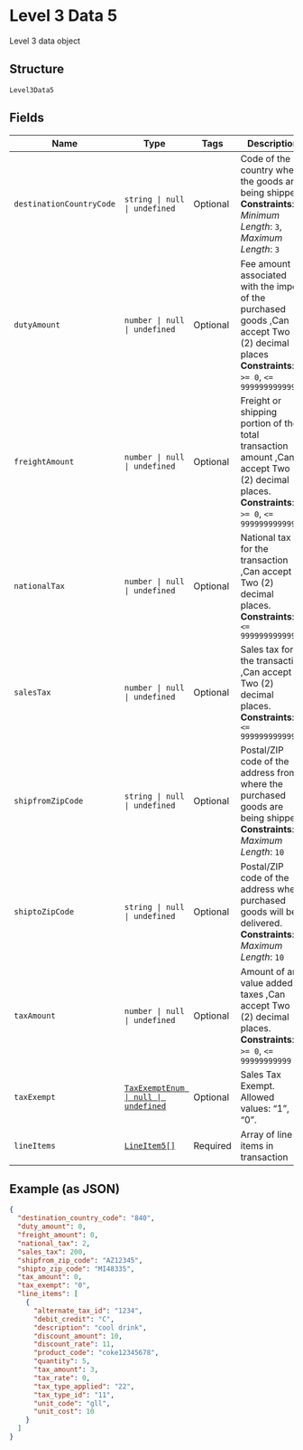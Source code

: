 
# Level 3 Data 5

Level 3 data object

## Structure

`Level3Data5`

## Fields

| Name | Type | Tags | Description |
|  --- | --- | --- | --- |
| `destinationCountryCode` | `string \| null \| undefined` | Optional | Code of the country where the goods are being shipped.<br>**Constraints**: *Minimum Length*: `3`, *Maximum Length*: `3` |
| `dutyAmount` | `number \| null \| undefined` | Optional | Fee amount associated with the import of the purchased goods ,Can accept Two (2) decimal places<br>**Constraints**: `>= 0`, `<= 99999999999999` |
| `freightAmount` | `number \| null \| undefined` | Optional | Freight or shipping portion of the total transaction amount ,Can accept Two (2) decimal places.<br>**Constraints**: `>= 0`, `<= 99999999999999` |
| `nationalTax` | `number \| null \| undefined` | Optional | National tax for the transaction ,Can accept Two (2) decimal places.<br>**Constraints**: `<= 999999999999` |
| `salesTax` | `number \| null \| undefined` | Optional | Sales tax for the transaction ,Can accept Two (2) decimal places.<br>**Constraints**: `<= 999999999999` |
| `shipfromZipCode` | `string \| null \| undefined` | Optional | Postal/ZIP code of the address from where the purchased goods are being shipped.<br>**Constraints**: *Maximum Length*: `10` |
| `shiptoZipCode` | `string \| null \| undefined` | Optional | Postal/ZIP code of the address where purchased goods will be delivered.<br>**Constraints**: *Maximum Length*: `10` |
| `taxAmount` | `number \| null \| undefined` | Optional | Amount of any value added taxes ,Can accept Two (2) decimal places.<br>**Constraints**: `>= 0`, `<= 99999999999` |
| `taxExempt` | [`TaxExemptEnum \| null \| undefined`](../../doc/models/tax-exempt-enum.md) | Optional | Sales Tax Exempt. Allowed values: “1”, “0”. |
| `lineItems` | [`LineItem5[]`](../../doc/models/line-item-5.md) | Required | Array of line items in transaction |

## Example (as JSON)

```json
{
  "destination_country_code": "840",
  "duty_amount": 0,
  "freight_amount": 0,
  "national_tax": 2,
  "sales_tax": 200,
  "shipfrom_zip_code": "AZ12345",
  "shipto_zip_code": "MI48335",
  "tax_amount": 0,
  "tax_exempt": "0",
  "line_items": [
    {
      "alternate_tax_id": "1234",
      "debit_credit": "C",
      "description": "cool drink",
      "discount_amount": 10,
      "discount_rate": 11,
      "product_code": "coke12345678",
      "quantity": 5,
      "tax_amount": 3,
      "tax_rate": 0,
      "tax_type_applied": "22",
      "tax_type_id": "11",
      "unit_code": "gll",
      "unit_cost": 10
    }
  ]
}
```

